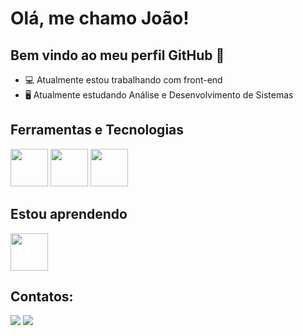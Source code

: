 # Olá, me chamo João! 
## Bem vindo ao meu perfil GitHub 👋

- 💻 Atualmente estou trabalhando com front-end
- 🖥 Atualmente estudando Análise e Desenvolvimento de Sistemas

## Ferramentas e Tecnologias
<p>
  <img src="https://cdn.jsdelivr.net/gh/devicons/devicon@latest/icons/html5/html5-original-wordmark.svg" width="60" />
  <img src="https://cdn.jsdelivr.net/gh/devicons/devicon@latest/icons/css3/css3-original-wordmark.svg" width="60" />
  <img src="https://cdn.jsdelivr.net/gh/devicons/devicon@latest/icons/javascript/javascript-original.svg" width="60" />
</p>

## Estou aprendendo
<img src="https://cdn.jsdelivr.net/gh/devicons/devicon@latest/icons/bootstrap/bootstrap-original.svg" width="60" />

## Contatos:
<div>
<a href="https://instagram.com/_.joaolopes" target="_blank"><img loading="lazy" src="https://img.shields.io/badge/-Instagram-%23E4405F?style=for-the-badge&logo=instagram&logoColor=white" target="_blank"></a>
<a href="[https://www.linkedin.com/in/seu-usuário-linkedln-aqui](https://www.linkedin.com/in/jo%C3%A3o-victor-b97221222?utm_source=share&utm_campaign=share_via&utm_content=profile&utm_medium=ios_app)" target="_blank"><img loading="lazy" src="https://img.shields.io/badge/-LinkedIn-%230077B5?style=for-the-badge&logo=linkedin&logoColor=white" target="_blank"></a>   
</div>


          


          
          
          
          

